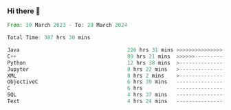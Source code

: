 ### Hi there 👋

<!--
**luoxuanzao/luoxuanzao** is a ✨ _special_ ✨ repository because its `README.md` (this file) appears on your GitHub profile.

Here are some ideas to get you started:

- 🔭 I’m currently working on ...
- 🌱 I’m currently learning ...
- 👯 I’m looking to collaborate on ...
- 🤔 I’m looking for help with ...
- 💬 Ask me about ...
- 📫 How to reach me: ...
- 😄 Pronouns: ...
- ⚡ Fun fact: ...
-->

<!--START_SECTION:waka-->

```rust
From: 30 March 2023 - To: 29 March 2024

Total Time: 387 hrs 30 mins

Java                                   226 hrs 31 mins >>>>>>>>>>>>>>>----------   58.25 %
C++                                    89 hrs 21 mins  >>>>>>-------------------   22.98 %
Python                                 12 hrs 38 mins  >------------------------   03.25 %
Jupyter                                8 hrs 22 mins   >------------------------   02.15 %
XML                                    8 hrs 2 mins    >------------------------   02.07 %
ObjectiveC                             6 hrs 39 mins   -------------------------   01.71 %
C                                      6 hrs           -------------------------   01.54 %
SQL                                    4 hrs 37 mins   -------------------------   01.19 %
Text                                   4 hrs 24 mins   -------------------------   01.13 %
```

<!--END_SECTION:waka-->